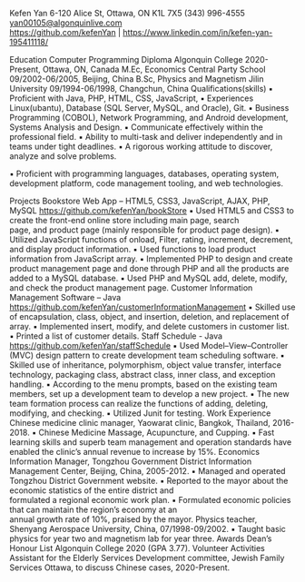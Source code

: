 Kefen Yan
 6-120 Alice St, Ottawa, ON K1L 7X5  (343) 996-4555   yan00105@algonquinlive.com              
 https://github.com/kefenYan  |  https://www.linkedin.com/in/kefen-yan-195411118/  

Education 
Computer Programming Diploma 
   Algonquin College 2020-Present, Ottawa, ON, Canada
M.Ec, Economics 
   Central Party School 09/2002-06/2005, Beijing, China
B.Sc, Physics and Magnetism
   Jilin University 09/1994-06/1998, Changchun, China
Qualifications(skills)
▪ Proficient with Java, PHP, HTML, CSS, JavaScript, 
▪ Experiences Linux(ubantu), Database (SQL Server, MySQL, and Oracle), Git. 
▪ Business Programming (COBOL), Network Programming, and Android development, Systems Analysis and Design.
▪ Communicate effectively within the professional field.
▪ Ability to multi-task and deliver independently and in teams under tight deadlines.
▪ A rigorous working attitude to discover, analyze and solve problems. 

▪ Proficient with programming languages, databases, operating system, development platform, code management tooling, and web technologies.

Projects
Bookstore Web App – HTML5, CSS3, JavaScript, AJAX, PHP, MySQL https://github.com/kefenYan/bookStore
  ▪ Used HTML5 and CSS3 to create the front-end online store including main page, search   
     page, and product page (mainly responsible for product page design).
  ▪ Utilized JavaScript functions of onload, Filter, rating, increment, decrement, and 
    display product information. 
  ▪ Used functions to load product information from JavaScript array.
  ▪ Implemented PHP to design and create product management page and done through 
     PHP and all the products are added to a MySQL database. 
  ▪ Used PHP and MySQL add, delete, modify, and check the product management page.
Customer Information Management Software – Java https://github.com/kefenYan/customerInformationManagement
  ▪ Skilled use of encapsulation, class, object, and insertion, deletion, and replacement of 
    array.
  ▪ Implemented insert, modify, and delete customers in customer list.
  ▪ Printed a list of customer details.
Staff Schedule - Java     https://github.com/kefenYan/staffSchedule 
  ▪ Used Model–View–Controller (MVC) design pattern to create development team 
    scheduling software.
  ▪ Skilled use of inheritance, polymorphism, object value transfer, interface technology, 
    packaging class, abstract class, inner class, and exception handling.
  ▪ According to the menu prompts, based on the existing team members, set up a 
    development team to develop a new project.
  ▪ The new team formation process can realize the functions of adding, deleting, 
    modifying, and checking.
 ▪ Utilized Junit for testing.
Work Experience 
Chinese medicine clinic manager, Yaowarat clinic, Bangkok, Thailand, 2016-2018.
   ▪ Chinese Medicine Massage, Acupuncture, and Cupping.
   ▪ Fast learning skills and superb team management and operation standards have 
      enabled the clinic’s annual revenue to increase by 15%.
Economics Information Manager, Tongzhou Government District Information    Management Center, Beijing, China, 2005-2012.
  ▪ Managed and operated Tongzhou District Government website.
  ▪ Reported to the mayor about the economic statistics of the entire district and    
    formulated a regional economic work plan. 
  ▪ Formulated economic policies that can maintain the region’s economy at an     
     annual growth rate of 10%, praised by the mayor.
Physics teacher, Shenyang Aerospace University, China, 07/1998-09/2002.
  ▪ Taught basic physics for year two and magnetism lab for year three. 
Awards
Dean’s Honour List Algonquin College 2020 (GPA 3.77).
Volunteer Activities
Assistant for the Elderly Services Development committee, Jewish Family Services Ottawa, to discuss Chinese cases, 2020-Present.

